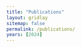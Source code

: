 ```yaml
---
title: "Publications"
layout: gridlay
sitemap: false
permalink: /publications/
years: [2024]
---
```


<style>
.jumbotron{
    padding:3%;
    padding-bottom:10px;
    padding-top:10px;
    margin-top:10px;
    margin-bottom:30px;
}
</style>

